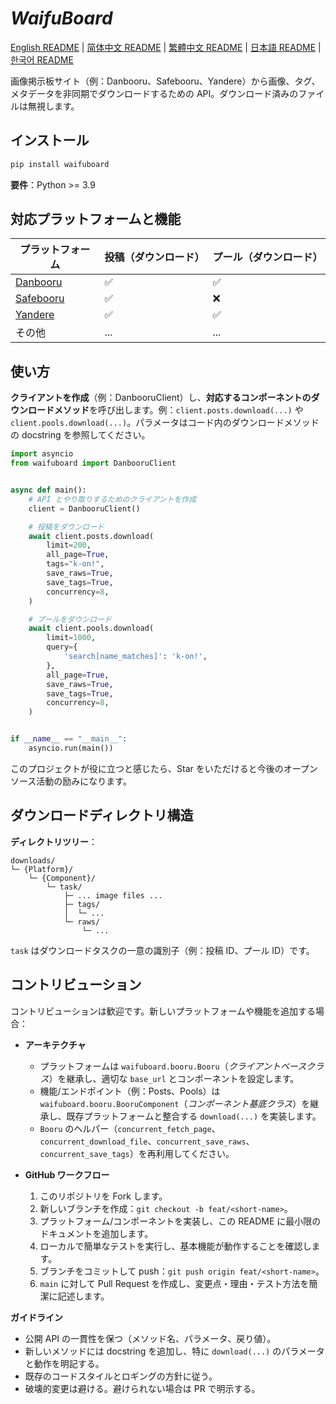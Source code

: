# ***WaifuBoard***

[English README](https://github.com/2513502304/WaifuBoard/blob/main/README.md) | [简体中文 README](https://github.com/2513502304/WaifuBoard/blob/main/README.zh-CN.md) | [繁體中文 README](https://github.com/2513502304/WaifuBoard/blob/main/README.zh-TW.md) | [日本語 README](https://github.com/2513502304/WaifuBoard/blob/main/README.ja-JP.md) | [한국어 README](https://github.com/2513502304/WaifuBoard/blob/main/README.ko-KR.md)

画像掲示板サイト（例：Danbooru、Safebooru、Yandere）から画像、タグ、メタデータを非同期でダウンロードするための API。ダウンロード済みのファイルは無視します。

## **インストール**

```bash
pip install waifuboard
```

**要件**：Python >= 3.9

## **対応プラットフォームと機能**

| プラットフォーム                         | 投稿（ダウンロード） | プール（ダウンロード） |
| --------------------------------------- | ------------------- | ---------------------- |
| [Danbooru](https://danbooru.donmai.us/) | ✅                   | ✅                      |
| [Safebooru](https://safebooru.org/)     | ✅                   | ❌                      |
| [Yandere](https://yande.re/post)        | ✅                   | ✅                      |
| その他                                  | ...                 | ...                    |

## **使い方**

**クライアントを作成**（例：DanbooruClient）し、**対応するコンポーネントのダウンロードメソッド**を呼び出します。例：`client.posts.download(...)` や `client.pools.download(...)`。パラメータはコード内のダウンロードメソッドの docstring を参照してください。

```python
import asyncio
from waifuboard import DanbooruClient


async def main():
	# API とやり取りするためのクライアントを作成
	client = DanbooruClient()

	# 投稿をダウンロード
	await client.posts.download(
		limit=200,
		all_page=True,
		tags="k-on!",
		save_raws=True,
		save_tags=True,
		concurrency=8,
	)

	# プールをダウンロード
	await client.pools.download(
		limit=1000,
		query={
			'search[name_matches]': 'k-on!',
		},
		all_page=True,
		save_raws=True,
		save_tags=True,
		concurrency=8,
	)


if __name__ == "__main__":
	asyncio.run(main())
```

このプロジェクトが役に立つと感じたら、Star をいただけると今後のオープンソース活動の励みになります。

## **ダウンロードディレクトリ構造**

**ディレクトリツリー**：

```
downloads/
└─ {Platform}/
	└─ {Component}/
		└─ task/
			├─ ... image files ...
			├─ tags/
			│  └─ ...
			└─ raws/
				└─ ...
```

`task` はダウンロードタスクの一意の識別子（例：投稿 ID、プール ID）です。

## **コントリビューション**

コントリビューションは歓迎です。新しいプラットフォームや機能を追加する場合：

- **アーキテクチャ**
	- プラットフォームは `waifuboard.booru.Booru`（*クライアントベースクラス*）を継承し、適切な `base_url` とコンポーネントを設定します。
	- 機能/エンドポイント（例：Posts、Pools）は `waifuboard.booru.BooruComponent`（*コンポーネント基底クラス*）を継承し、既存プラットフォームと整合する `download(...)` を実装します。
	- `Booru` のヘルパー（`concurrent_fetch_page`、`concurrent_download_file`、`concurrent_save_raws`、`concurrent_save_tags`）を再利用してください。

- **GitHub ワークフロー**
	1. このリポジトリを Fork します。
	2. 新しいブランチを作成：`git checkout -b feat/<short-name>`。
	3. プラットフォーム/コンポーネントを実装し、この README に最小限のドキュメントを追加します。
	4. ローカルで簡単なテストを実行し、基本機能が動作することを確認します。
	5. ブランチをコミットして push：`git push origin feat/<short-name>`。
	6. `main` に対して Pull Request を作成し、変更点・理由・テスト方法を簡潔に記述します。

**ガイドライン**
- 公開 API の一貫性を保つ（メソッド名、パラメータ、戻り値）。
- 新しいメソッドには docstring を追加し、特に `download(...)` のパラメータと動作を明記する。
- 既存のコードスタイルとロギングの方針に従う。
- 破壊的変更は避ける。避けられない場合は PR で明示する。

